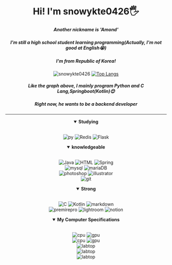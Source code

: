 <div align="center">

# Hi! I'm snowykte0426🖐️  
#####  Another nickname is 'Amond'  
#####  I'm still a high school student learning programming(Actually, I'm not good at English😭)
#####  I'm from Republic of Korea!
<img src="https://github-readme-streak-stats.herokuapp.com/?user=snowykte0426&" alt="snowykte0426"/>
<a href="https://github.com/anuraghazra/github-readme-stats">
        <img src="https://github-readme-stats.vercel.app/api/top-langs/?username=snowykte0426&layout=compact&langs_count=8&hide=C++,C" alt="Top Langs">
</a>
    
#####  Like the graph above, I mainly program Python and C Lang,Springboot(Kotlin)😊
#####  Right now, he wants to be a **backend developer**

---

<details open>
  <summary><b>Studying</b></summary>
  <br>
  
![py](https://img.shields.io/badge/Python-3776AB?style=for-the-badge&logo=python&logoColor=white)
![Redis](https://img.shields.io/badge/redis-%23DD0031.svg?&style=for-the-badge&logo=redis&logoColor=white)
![Flask](https://img.shields.io/badge/Flask-000000?style=for-the-badge&logo=flask&logoColor=white)

</details>

<details open>
  <summary><b>knowledgeable</b></summary>
  <br>

![Java](https://img.shields.io/badge/Java-ED8B00?style=for-the-badge&logo=openjdk&logoColor=white)
![HTML](https://img.shields.io/badge/HTML5-E34F26?style=for-the-badge&logo=html5&logoColor=white)
![Spring](https://img.shields.io/badge/Spring-6DB33F?style=for-the-badge&logo=spring&logoColor=white)<br>
![mysql](https://img.shields.io/badge/MySQL-005C84?style=for-the-badge&logo=mysql&logoColor=white)
![mariaDB](https://img.shields.io/badge/MariaDB-003545?style=for-the-badge&logo=mariadb&logoColor=white)<br>
![photoshop](https://img.shields.io/badge/Adobe%20Photoshop-31A8FF?style=for-the-badge&logo=Adobe%20Photoshop&logoColor=black)
![illustrator](https://img.shields.io/badge/Adobe%20Illustrator-FF9A00?style=for-the-badge&logo=adobe%20illustrator&logoColor=white)<br>
![git](https://img.shields.io/badge/GIT-E44C30?style=for-the-badge&logo=git&logoColor=white)
</details>   

<details open>
<summary><b>Strong</b></summary><br>
        
![C](https://img.shields.io/badge/C-00599C?style=for-the-badge&logo=c&logoColor=white)
![Kotlin](https://img.shields.io/badge/Kotlin-0095D5?&style=for-the-badge&logo=kotlin&logoColor=white)
![markdown](https://img.shields.io/badge/Markdown-000000?style=for-the-badge&logo=markdown&logoColor=white)<br>
![premirepro](https://img.shields.io/badge/Adobe%20Premiere%20Pro-9999FF?style=for-the-badge&logo=Adobe%20Premiere%20Pro&logoColor=white)
![lightroom](https://img.shields.io/badge/Adobe%20Lightroom-31A8FF?style=for-the-badge&logo=Adobe%20Lightroom&logoColor=white)
![notion](https://img.shields.io/badge/Notion-000000?style=for-the-badge&logo=notion&logoColor=white)

</details>
<details open>
<summary><b>My Computer Specifications</b></summary>
  <br>

  ![cpu](https://img.shields.io/badge/AMD-Ryzen_5_3600-ED1C24?style=for-the-badge&logo=amd&logoColor=white)
  ![gpu](https://img.shields.io/badge/NVIDIA-RTX2060-76B900?style=for-the-badge&logo=nvidia&logoColor=white)<br>
  ![cpu](https://img.shields.io/badge/AMD-Ryzen_7_7800X3D-ED1C24?style=for-the-badge&logo=amd&logoColor=white)
  ![gpu](https://img.shields.io/badge/NVIDIA-RTX4080_SUPER-76B900?style=for-the-badge&logo=nvidia&logoColor=white)<br>
  ![labtop](https://img.shields.io/badge/Windows-SAMSUNG_Galaxybook_2_SE-0078D6?style=for-the-badge&logo=windows&logoColor=white)<br>
  ![labtop](https://img.shields.io/badge/Windows-SAMSUNG_Galaxybook_2_Pro-0078D6?style=for-the-badge&logo=windows&logoColor=white)<br>
  ![labtop](https://img.shields.io/badge/Windows-HP_14s_dq5071TU-0078D6?style=for-the-badge&logo=windows&logoColor=white)  

</details>  

</div>
